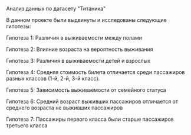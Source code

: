 Анализ данных по датасету "Титаника"

В данном проекте были выдвинуты и исследованы следующие гипотезы:

Гипотеза 1: Различия в выживаемости между полами

Гипотеза 2: Влияние возраста на вероятность выживания

Гипотеза 3: Различия в выживаемости детей и взрослых

Гипотеза 4: Средняя стоимость билета отличается среди пассажиров разных классов (1-й, 2-й, 3-й класс).

Гипотеза 5: Зависимость выживаемости от семейного статуса

Гипотеза 6: Средний возраст выживших пассажиров отличается от среднего возраста не выживших пассажиров

Гипотеза 7: Пассажиры первого класса были старше пассажиров третьего класса
